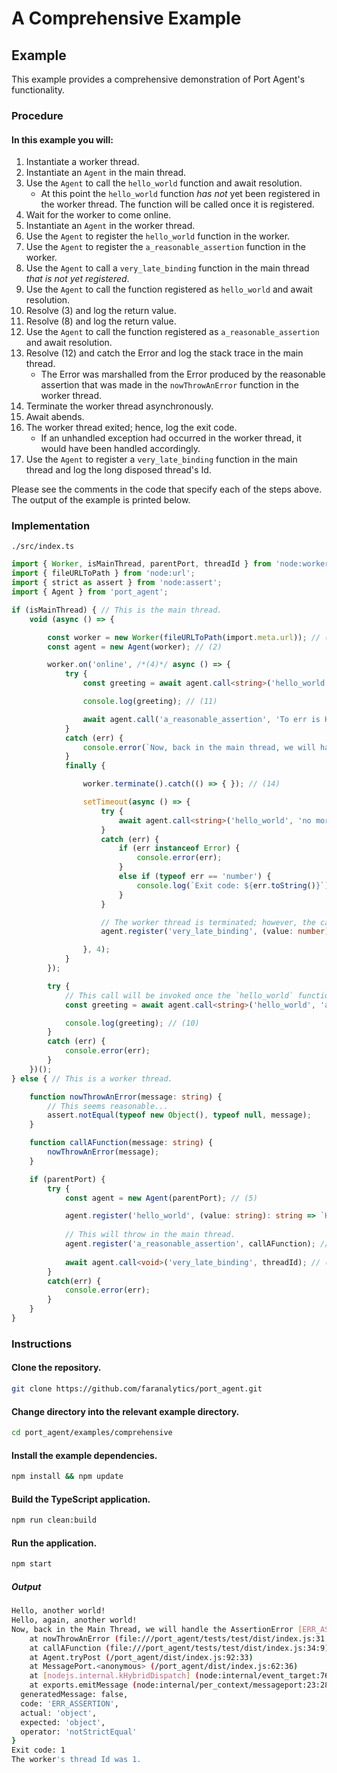 # A Comprehensive Example

## Example

This example provides a comprehensive demonstration of Port Agent's functionality.

### Procedure

#### In this example you will:

1. Instantiate a worker thread.
2. Instantiate an `Agent` in the main thread.
3. Use the `Agent` to call the `hello_world` function and await resolution.
    - At this point the `hello_world` function *has not* yet been registered in the worker thread.  The function will be called once it is registered.
4. Wait for the worker to come online.
5. Instantiate an `Agent` in the worker thread.
6. Use the `Agent` to register the `hello_world` function in the worker.
7. Use the `Agent` to register the `a_reasonable_assertion` function in the worker.
8. Use the `Agent` to call a `very_late_binding` function in the main thread *that is not yet registered*.
9. Use the `Agent` to call the function registered as `hello_world` and await resolution.
10. Resolve (3) and log the return value.
11. Resolve (8) and log the return value.
12. Use the `Agent` to call the function registered as `a_reasonable_assertion` and await resolution.
13. Resolve (12) and catch the Error and log the stack trace in the main thread.
    - The Error was marshalled from the Error produced by the reasonable assertion that was made in the `nowThrowAnError` function in the worker thread.
14. Terminate the worker thread asynchronously.
15. Await abends.
16. The worker thread exited; hence, log the exit code.
    - If an unhandled exception had occurred in the worker thread, it would have been handled accordingly.
17. Use the `Agent` to register a `very_late_binding` function in the main thread and log the long disposed thread's Id.

Please see the comments in the code that specify each of the steps above.  The output of the example is printed below.

### Implementation

`./src/index.ts`
```ts
import { Worker, isMainThread, parentPort, threadId } from 'node:worker_threads';
import { fileURLToPath } from 'node:url';
import { strict as assert } from 'node:assert';
import { Agent } from 'port_agent';

if (isMainThread) { // This is the main thread.
    void (async () => {

        const worker = new Worker(fileURLToPath(import.meta.url)); // (1)
        const agent = new Agent(worker); // (2)

        worker.on('online', /*(4)*/ async () => {
            try {
                const greeting = await agent.call<string>('hello_world', 'again, another'); // (9)

                console.log(greeting); // (11)

                await agent.call('a_reasonable_assertion', 'To err is Human.'); // (12)
            }
            catch (err) {
                console.error(`Now, back in the main thread, we will handle the`, err); // (13)
            }
            finally {

                worker.terminate().catch(() => { }); // (14)

                setTimeout(async () => {
                    try {
                        await agent.call<string>('hello_world', 'no more...'); // (15)
                    }
                    catch (err) {
                        if (err instanceof Error) {
                            console.error(err);
                        }
                        else if (typeof err == 'number') {
                            console.log(`Exit code: ${err.toString()}`); // (16)
                        }
                    }

                    // The worker thread is terminated; however, the call to the `very_late_binding` function in the worker thread is still outstanding.
                    agent.register('very_late_binding', (value: number): void => console.log(`The worker's thread Id was ${value}.`)); // (17)

                }, 4);
            }
        });

        try {
            // This call will be invoked once the `hello_world` function has been bound in the worker.
            const greeting = await agent.call<string>('hello_world', 'another'); // (3)

            console.log(greeting); // (10)
        }
        catch (err) {
            console.error(err);
        }
    })();
} else { // This is a worker thread.

    function nowThrowAnError(message: string) {
        // This seems reasonable...
        assert.notEqual(typeof new Object(), typeof null, message);
    }

    function callAFunction(message: string) {
        nowThrowAnError(message);
    }

    if (parentPort) {
        try {
            const agent = new Agent(parentPort); // (5)

            agent.register('hello_world', (value: string): string => `Hello, ${value} world!`); // (6)
    
            // This will throw in the main thread.
            agent.register('a_reasonable_assertion', callAFunction); // (7).
    
            await agent.call<void>('very_late_binding', threadId); // (8)
        }
        catch(err) {
            console.error(err);
        }
    }
} 
```

### Instructions

#### Clone the repository.

```bash
git clone https://github.com/faranalytics/port_agent.git
```

#### Change directory into the relevant example directory.

```bash
cd port_agent/examples/comprehensive
```

#### Install the example dependencies.

```bash
npm install && npm update
```

#### Build the TypeScript application.

```bash
npm run clean:build
```

#### Run the application.

```bash
npm start
```

##### Output

```bash
Hello, another world!
Hello, again, another world!
Now, back in the Main Thread, we will handle the AssertionError [ERR_ASSERTION]: To err is Human.
    at nowThrowAnError (file:///port_agent/tests/test/dist/index.js:31:16)
    at callAFunction (file:///port_agent/tests/test/dist/index.js:34:9)
    at Agent.tryPost (/port_agent/dist/index.js:92:33)
    at MessagePort.<anonymous> (/port_agent/dist/index.js:62:36)
    at [nodejs.internal.kHybridDispatch] (node:internal/event_target:762:20)
    at exports.emitMessage (node:internal/per_context/messageport:23:28) {
  generatedMessage: false,
  code: 'ERR_ASSERTION',
  actual: 'object',
  expected: 'object',
  operator: 'notStrictEqual'
}
Exit code: 1
The worker's thread Id was 1.
```